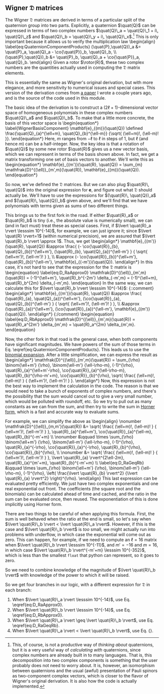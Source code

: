 ## Wigner $\mathfrak{D}$ matrices

The Wigner $\mathfrak{D}$ matrices are derived in terms of a
particular split of the quaternion group into two parts.  Explicitly,
a quaternion $\quat{Q}$ can be expressed in terms of two complex
numbers $\quat{Q}\_a = \quat{Q}\_1 + i\, \quat{Q}\_z$ and $\quat{Q}\_b
= \quat{Q}\_y + i\, \quat{Q}\_x$.[^1]  This is only important because
it allows us to verify the multiplication law
\begin{align}
  \label{eq:QuaternionComponentProducts}
  (\quat{P}\,\quat{Q})\_a &= \quat{P}\_a\, \quat{Q}\_a - \co{\quat{P}}\_b\, \quat{Q}\_b, \\\\
  (\quat{P}\,\quat{Q})\_b &= \quat{P}\_b\, \quat{Q}\_a + \co{\quat{P}}\_a\, \quat{Q}\_b.
\end{align}
Given a rotor $\rotor{R}$, these two complex numbers are the
quantities actually used in computing the $\mathfrak{D}$ matrix
elements.

This is essentially the same as Wigner's original derivation, but with
more elegance, and more sensitivity to numerical issues and special
cases.  This version of the derivation comes from
[a paper](http://arxiv.org/abs/1302.2919) I wrote a couple years ago,
and is the source of the code used in this module.

The basic idea of the derivation is to construct a
$(2\ell+1)$-dimensional vector space of homogeneous polynomials in
these complex numbers $\quat{Q}\_a$ and $\quat{Q}\_b$.  To make that a
little more concrete, the basis of this vector space is
\begin{equation\*}
  \label{WignerBasisComponent}
  \mathbf{e}\_{(m)}(\quat{Q}) \defined
    \frac{\quat{Q}\_{a}^{\ell+m}\, \quat{Q}\_{b}^{\ell-m}}
    {\sqrt{ (\ell+m)!\, (\ell-m)! }}.
\end{equation\*}
Here, $m$ ranges from $-\ell$ to $\ell$ in steps of $1$, but $\ell$
(and hence $m$) can be a half-integer.  Now, the key idea is that a
rotation of $\quat{Q}$ by some new rotor $\quat{R}$ gives us a new
vector basis, which we can represent in terms of the basis shown
above.  In fact, we get a matrix transforming one set of basis vectors
to another.  We'll write this as
\begin{equation\*}
  \mathbf{e}\_{(m')}(\quat{R}\, \quat{Q})
  = \sum\_{m} \mathfrak{D}^{(\ell)}\_{m',m}(\quat{R})\, \mathbf{e}\_{(m)}(\quat{Q}).
\end{equation\*}

So now, we've defined the $\mathfrak{D}$ matrices.  But we can also
plug $\quat{R}\, \quat{Q}$ into the original expression for
$\mathbf{e}$, and figure out what $\mathfrak{D}$ should actually be.
We'll have to use the expressions for $(\quat{R}\, \quat{Q})_a$ and
$(\quat{R}\, \quat{Q})_b$ given above, and we'll find that we have
polynomials with terms given as sums of two different things.

This brings us to the first fork in the road.  If either $\quat{R}_a$
or $\quat{R}_b$ is tiny (i.e., the absolute value is numerically
small), we can (and in fact must) treat these as special cases.
First, if $\lvert \quat{R}_a \rvert \lesssim 10^{-14}$, for example,
we can just ignore it; since $\lvert \quat{R} \rvert=1$ (within
numerical precision), we are assured that $\lvert \quat{R}_b \rvert
\approx 1$.  Thus, we get
\begin{align\*}
  \mathbf{e}\_{(m')}(\quat{R}\, \quat{Q})
  &\approx \frac{ (- \co{\quat{R}}\_{b}\, \quat{Q}\_{b})^{\ell+m'}\,
    (\quat{R}\_{b}\, \quat{Q}\_{a})^{\ell-m'} } { \sqrt{
      (\ell+m')!\, (\ell-m')! } }, \\\\
  &\approx (- \co{\quat{R}}\_{b})^{\ell+m'}\,
  (\quat{R}\_{b})^{\ell-m'}\, \mathbf{e}\_{(-m')}(\quat{Q}).
\end{align\*}
In this case, it's not hard to see that the expression for the
$\mathfrak{D}$ matrix is
\begin{equation}
  \label{eq:D\_RaApprox0}
  \mathfrak{D}^{(\ell)}\_{m',m}(\quat{R})
  = (-1)^{\ell+m'}\, \quat{R}\_b^{-2m'} \delta\_{-m',m}
  = (-1)^{\ell+m}\, \quat{R}\_b^{2m} \delta\_{-m',m}.
\end{equation}
In the same way, we can calculate this for $\lvert \quat{R}_b \rvert
\lesssim 10^{-14}$:
{::comment}
\begin{align\*}
  \mathbf{e}\_{(m')}(\quat{R}\, \quat{Q})
  &\approx \frac{ (\quat{R}\_{a}\, \quat{Q}\_{a})^{\ell+m'}\,
    (\co{\quat{R}}\_{a}\, \quat{Q}\_{b})^{\ell-m'} } { \sqrt{
      (\ell+m')!\, (\ell-m')! } }, \\\\
  &\approx (\quat{R}\_{a})^{\ell+m'}\,
  (\co{\quat{R}}\_{a})^{\ell-m'}\, \mathbf{e}\_{(m')}(\quat{Q}).
\end{align\*}
{:/comment}
\begin{equation}
  \label{eq:D\_RbApprox0}
  \mathfrak{D}^{(\ell)}\_{m',m}(\quat{R})
  = \quat{R}\_a^{2m'} \delta\_{m',m}
  = \quat{R}\_a^{2m} \delta\_{m',m}.
\end{equation}

Now, the other fork in that road is the general case, when both
components have significant magnitudes.  We have powers of the sum of
those terms in Eq. \eqref{eq:QuaternionComponentProducts}.  This leads
us to use the
[binomial expansion](https://en.wikipedia.org/wiki/Binomial_theorem).
After a little simplification, we can express the result as
\begin{align\*}
  \mathfrak{D}^{(\ell)}\_{m',m}(\quat{R})
  = \sum\_{\rho} \binom{\ell+m'} {\rho}\, \binom{\ell-m'}
  {\ell-\rho-m}\, (-1)^{\rho}\, \quat{R}\_{a}^{\ell+m'-\rho}\,
  \co{\quat{R}}\_{a}^{\ell-\rho-m}\,
  \quat{R}\_{b}^{\rho-m'+m}\, \co{\quat{R}}\_{b}^{\rho}\,
  \sqrt{ \frac{ (\ell+m)!\, (\ell-m)! } { (\ell+m')!\,
      (\ell-m')! } }.
\end{align\*}
Now, this expression is not the best way to implement the calculation
in the code.  The reason is that we would need to take a bunch of
exponents of complex numbers, and there's the possibility that the sum
would cancel out to give a very small number, which would be polluted
with roundoff, etc.  So we try to pull out as many constants as we can
from the sum, and then try to write the sum in
[Horner form](http://reference.wolfram.com/language/ref/HornerForm.html),
which is a fast and accurate way to evaluate sums.

For example, we can simplify the above as
\begin{align}
  \nonumber
  \mathfrak{D}^{(\ell)}\_{m,m'}(\quat{R})
  &=
  \sqrt{ \frac{ (\ell+m)!\, (\ell-m)! } { (\ell+m')!\, (\ell-m')! } }\,
  \quat{R}\_{a}^{\ell+m'}\,
  \co{\quat{R}}\_{a}^{\ell-m}\,
  \quat{R}\_{b}^{-m'+m} \\\\
  \nonumber
  &\qquad
  \times \sum\_{\rho}
  \binom{\ell+m'} {\rho}\, \binom{\ell-m'} {\ell-\rho-m}\,
  (-1)^{\rho}\,
  \quat{R}\_{a}^{-\rho}\,
  \co{\quat{R}}\_{a}^{-\rho}\,
  \quat{R}\_{b}^{\rho}\,
  \co{\quat{R}}\_{b}^{\rho}, \\\\
  \nonumber
  &=
  \sqrt{ \frac{ (\ell+m)!\, (\ell-m)! } { (\ell+m')!\, (\ell-m')! } }\,
  \lvert \quat{R}\_{a} \rvert^{2\ell-2m}\,
  \quat{R}\_{a}^{m'+m}\,
  \quat{R}\_{b}^{-m'+m} \\\\
  \label{eq:D\_RaGeqRb}
  &\qquad
  \times \sum\_{\rho}
  \binom{\ell+m'} {\rho}\, \binom{\ell-m'} {\ell-\rho-m}\,
  (-1)^{\rho}\, \left( \frac{\lvert \quat{R}\_{b} \rvert^2}
  {\lvert \quat{R}\_{a} \rvert^2} \right)^{\rho}.
\end{align}
This last expression can be evaluated pretty efficiently.  We just
have two complex exponentials and one real exponential out front.  The
coefficients (the square root and the binomials) can be calculated
ahead of time and cached, and the ratio in the sum can be evaluated
once, then reused.  The exponentiation of this is done implicitly
using Horner form.

There are two things to be careful of when applying this formula.
First, the sum is well behaved when the ratio at the end is small, so
let's say when $\lvert \quat{R}\_b \rvert < \lvert \quat{R}\_a
\rvert$.  However, if this is the case and $\lvert \quat{R}\_b \rvert$
is *too* small, we might actually run into problems with underflow, in
which case the exponential will come out as zero.  This can happen,
for example, if we need to compute an $\ell=16$ matrix when $\lvert
\quat{R}\_b \rvert \lesssim 10^{-11}$, and $m'=-16$ and $m=16$, in
which case $\lvert \quat{R}\_b \rvert^{-m'+m} \lesssim 10^{-352}$,
which is less than the smallest `float` that python can represent, so
it goes to zero.

So we need to combine knowledge of the magnitude of $\lvert
\quat{R}\_b \rvert$ with knowledge of the power to which it will be
raised.

So we get four branches in our logic, with a different expression for
$\mathfrak{D}$ in each branch:

  1. When $\lvert \quat{R}\_a \rvert \lesssim 10^{-14}$, use
     Eq. \eqref{eq:D\_RaApprox0}.
  2. When $\lvert \quat{R}\_b \rvert \lesssim 10^{-14}$, use
     Eq. \eqref{eq:D\_RbApprox0}.
  3. When $\lvert \quat{R}\_a \rvert \geq \lvert \quat{R}\_b \rvert$,
     use Eq. \eqref{eq:D\_RaGeqRb}.
  4. When $\lvert \quat{R}\_a \rvert < \lvert \quat{R}\_b \rvert$, use
     Eq. {}.


[^1]: This, of course, is not a productive way of *thinking about*
      quaternions, but it is a very useful way of *calculating with*
      quaternions, since complex numbers are already built in to many
      languages.  That is, this decomposition into two complex
      components is something that the user probably does not need to
      worry about.  It is, however, an isomorphism between quaternions
      and the usual (awful) presentation of Pauli spinors as
      two-component complex vectors, which is closer to the flavor of
      Wigner's original derivation.  It is also how the code is
      actually implemented.


